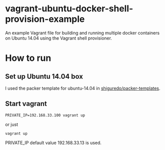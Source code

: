 vagrant-ubuntu-docker-shell-provision-example
=============================================

An example Vagrant file for building and running multiple docker containers
on Ubuntu 14.04 using the Vagrant shell provisioner.

# How to run

## Set up Ubuntu 14.04 box

I used the packer template for ubuntu-14.04 in
[shiguredo/packer-templates](https://github.com/shiguredo/packer-templates).

## Start vagrant

```
PRIVATE_IP=192.168.33.100 vagrant up
```

or just

```
vagrant up
```

PRIVATE_IP default value 192.168.33.13 is used.
